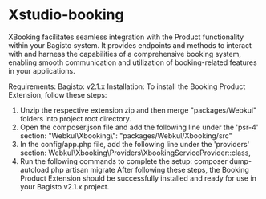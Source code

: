# Xstudio-booking
XBooking facilitates seamless integration with the Product functionality within your Bagisto system. It provides endpoints and methods to interact with and harness the capabilities of a comprehensive booking system, enabling smooth communication and utilization of booking-related features in your applications.

Requirements:
Bagisto: v2.1.x
Installation:
To install the Booking Product Extension, follow these steps:

1. Unzip the respective extension zip and then merge "packages/Webkul" folders into project root directory.
2. Open the composer.json file and add the following line under the 'psr-4' section:
"Webkul\\Xbooking\\": "packages/Webkul/Xbooking/src"
3. In the config/app.php file, add the following line under the 'providers' section:
Webkul\Xbooking\Providers\XbookingServiceProvider::class,
5. Run the following commands to complete the setup:
composer dump-autoload
php artisan migrate
After following these steps, the Booking Product Extension should be successfully installed and ready for use in your Bagisto v2.1.x project.